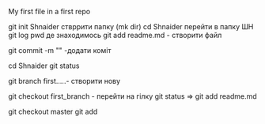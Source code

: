 My first file in a first repo

git init Shnaider ствррити папку (mk dir)
cd Shnaider перейти в папку ШН
git log 
pwd де знаходимось
git add readme.md    - створити файл

git commit -m "" -додати коміт

cd Shnaider
git status

git branch first.....- створити нову 

git checkout first_branch   - перейти на гілку
git status => git add readme.md

git checkout master
 git add